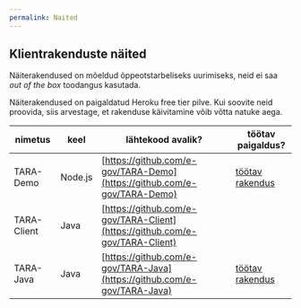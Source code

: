 ```yaml
---
permalink: Naited
---
```


## Klientrakenduste näited

Näiterakendused on mõeldud õppeotstarbeliseks uurimiseks, neid ei saa _out of the box_ toodangus kasutada. 

Näiterakendused on paigaldatud Heroku free tier pilve. Kui soovite neid proovida, siis arvestage, et rakenduse käivitamine võib võtta natuke aega.

  nimetus | keel    | lähtekood avalik?   | töötav paigaldus?       
  --------|---------|---------------------|---------------
TARA-Demo | Node.js | [https://github.com/e-gov/TARA-Demo](https://github.com/e-gov/TARA-Demo) | [töötav rakendus](https://tarademo.herokuapp.com)
TARA-Client | Java | [https://github.com/e-gov/TARA-Client](https://github.com/e-gov/TARA-Client) |
TARA-Java | Java | [https://github.com/e-gov/TARA-Java](https://github.com/e-gov/TARA-Java) | [töötav rakendus](https://tara-java.herokuapp.com)


